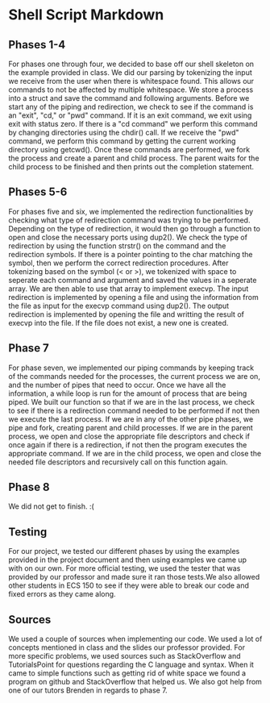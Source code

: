 # Shell Script Markdown
## Phases 1-4
For phases one through four, we decided to base off our shell skeleton on the
example provided in class. We did our parsing by tokenizing the input we
receive from the user when there is whitespace found. This allows our commands
to not be affected by multiple whitespace. We store a process into a struct and
save the command and following arguments. Before we start any of the piping and
redirection, we check to see if the command is an "exit", "cd," or "pwd"
command. If it is an exit command, we exit using exit with status zero. If
there is a "cd command" we perform this command by changing directories using
the chdir() call. If we receive the "pwd" command, we perform this command by
getting the current working directory using getcwd(). Once these commands are
performed, we fork the process and create a parent and child process. The
parent waits for the child process to be finished and then prints out the
completion statement.

## Phases 5-6
For phases five and six, we implemented the redirection functionalities by
checking what type of redirection command was trying to be performed. Depending
on the type of redirection, it would then go through a function to open and
close the necessary ports using dup2(). We check the type of redirection by
using the function strstr() on the command and the redirection symbols. If
there is a pointer pointing to the char matching the symbol, then we perform the
correct redirection procedures. After tokenizing based on the symbol (< or >), 
we tokenized with space to seperate each command and argument and saved the 
values in a seperate array. We are then able to use that array to implement 
execvp. The input redirection is implemented by opening a file and using the 
information from the file as input for the execvp command using dup2(). The 
output redirection is implemented by opening the file and writting the result 
of execvp into the file. If the file does not exist, a new one is created.

## Phase 7
For phase seven, we implemented our piping commands by keeping track of the
commands needed for the processes, the current process we are on, and the
number of pipes that need to occur. Once we have all the information, a while 
loop is run for the amount of process that are being piped. We built our 
function so that if we are in the last process, we check to see if there is a 
redirection command needed to be performed if not then we execute the last 
process. If we are in any of the other pipe phases, we pipe and fork, creating 
parent and child processes. If we are in the parent process, we open and close 
the appropriate file descriptors and check if once again if there is a 
redirection, if not then the program executes the appropriate command. If we 
are in the child process, we open and close the needed file descriptors and 
recursively call on this function again.

## Phase 8
We did not get to finish. :(

## Testing
For our project, we tested our different phases by using the examples provided
in the project document and then using examples we came up with on our own. For
more official testing, we used the tester that was provided by our professor
and made sure it ran those tests.We also allowed other students in ECS 150 to 
see if they were able to break our code and fixed errors as they came along. 

## Sources
We used a couple of sources when implementing our code. We used a lot of
concepts mentioned in class and the slides our professor provided. For more
specific problems, we used sources such as StackOverflow and TutorialsPoint for
questions regarding the C language and syntax. When it came to simple functions 
such as getting rid of white space we found a program on github and 
StackOverflow that helped us. We also got help from one of our tutors Brenden 
in regards to phase 7.
